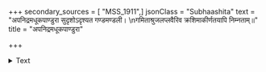 +++
secondary_sources = [ "MSS_1911",]
jsonClass = "Subhaashita"
text = "अपनिद्रमधूकपाण्डुरा सुदृशोऽदृश्यत गण्डमण्डली।  \nगमिताश्रुजलप्लवैरिव क्रशिमाकीर्णतयापि निम्नताम्॥"
title = "अपनिद्रमधूकपाण्डुरा"

+++

<details><summary>Text</summary>

अपनिद्रमधूकपाण्डुरा सुदृशोऽदृश्यत गण्डमण्डली।  
गमिताश्रुजलप्लवैरिव क्रशिमाकीर्णतयापि निम्नताम्॥
</details>

